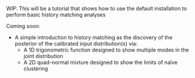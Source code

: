 WIP: This will be a tutorial that shows how to use the default installation to perform basic history matching analyses

Coming soon:

- A simple introduction to history matching as the discovery of the posterior of the calibrated input distribution(s) via:
  - A 1D trigonometric function designed to show multiple modes in the joint distribution
  - A 2D quad-normal mixture designed to show the limits of naïve clustering 